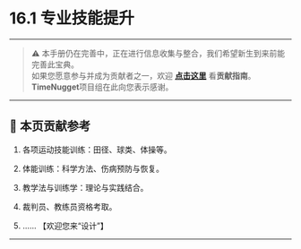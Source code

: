 # 16.1 专业技能提升

---

> ⚠️ 本手册仍在完善中，正在进行信息收集与整合，我们希望新生到来前能完善此宝典。  
> 如果您愿意参与并成为贡献者之一，欢迎 **[点击这里](/CONTRIBUTING)** 看**贡献指南**。  
> **TimeNugget**项目组在此向您表示感谢。  

---

## 📌 本页贡献参考

1. 各项运动技能训练：田径、球类、体操等。

2. 体能训练：科学方法、伤病预防与恢复。

3. 教学法与训练学：理论与实践结合。

4. 裁判员、教练员资格考取。

5. ……  【欢迎您来“设计”】

---
